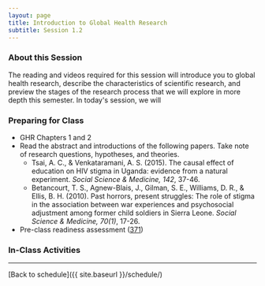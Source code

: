 ```yaml
---
layout: page
title: Introduction to Global Health Research
subtitle: Session 1.2
---
```


### About this Session

The reading and videos required for this session will introduce you to global health research, describe the characteristics of scientific research, and preview the stages of the research process that we will explore in more depth this semester. In today's session, we will   

### Preparing for Class

* GHR Chapters 1 and 2
* Read the abstract and introductions of the following papers. Take note of research questions, hypotheses, and theories.
	* Tsai, A. C., & Venkataramani, A. S. (2015). The causal effect of education on HIV stigma in Uganda: evidence from a natural experiment. *Social Science & Medicine, 142*, 37-46.
	* Betancourt, T. S., Agnew-Blais, J., Gilman, S. E., Williams, D. R., & Ellis, B. H. (2010). Past horrors, present struggles: The role of stigma in the association between war experiences and psychosocial adjustment among former child soldiers in Sierra Leone. *Social Science & Medicine, 70(1)*, 17-26.
* Pre-class readiness assessment ([371](https://sakai.duke.edu/samigo-app/servlet/Login?id=5d8e4198-261f-466b-bbd1-10314d1959aa1483150882188))

### In-Class Activities


* * *

[Back to schedule]({{ site.baseurl }}/schedule/)